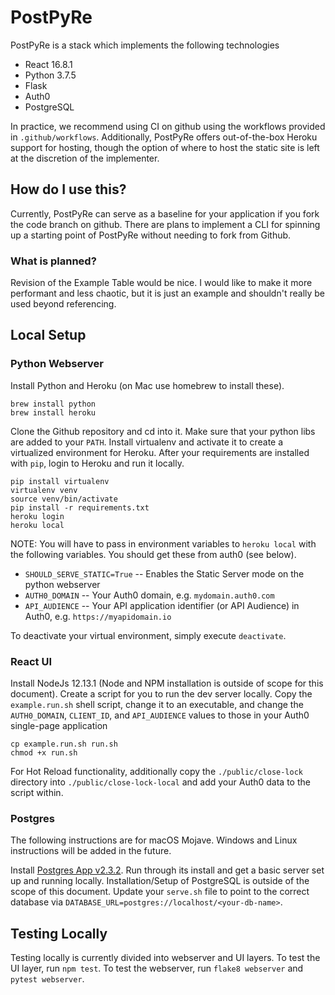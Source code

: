 # PostPyRe
PostPyRe is a stack which implements the following technologies

* React 16.8.1
* Python 3.7.5
* Flask
* Auth0
* PostgreSQL

In practice, we recommend using CI on github using the workflows provided in `.github/workflows`. Additionally, PostPyRe offers out-of-the-box Heroku support for hosting, though the option of where to host the static site is left at the discretion of the implementer.

## How do I use this?
Currently, PostPyRe can serve as a baseline for your application if you fork the code branch on github. There are plans to implement a CLI for spinning up a starting point of PostPyRe without needing to fork from Github.

### What is planned?
Revision of the Example Table would be nice. I would like to make it more performant and less chaotic, but it is just an example and shouldn't really be used beyond referencing.

## Local Setup
### Python Webserver
Install Python and Heroku (on Mac use homebrew to install these).

```
brew install python
brew install heroku
```

Clone the Github repository and cd into it. Make sure that your python libs are added to your `PATH`. Install virtualenv and activate it to create a virtualized environment for Heroku. After your requirements are installed with `pip`, login to Heroku and run it locally.

```
pip install virtualenv
virtualenv venv
source venv/bin/activate
pip install -r requirements.txt
heroku login
heroku local
```

NOTE:  You will have to pass in environment variables to `heroku local` with the following variables. You should get these from auth0 (see below).

* `SHOULD_SERVE_STATIC=True` -- Enables the Static Server mode on the python webserver
* `AUTH0_DOMAIN` -- Your Auth0 domain, e.g. `mydomain.auth0.com`
* `API_AUDIENCE` -- Your API application identifier (or API Audience) in Auth0, e.g. `https://myapidomain.io`

To deactivate your virtual environment, simply execute `deactivate`.

### React UI
Install NodeJs 12.13.1 (Node and NPM installation is outside of scope for this document). Create a script for you to run the dev server locally. Copy the `example.run.sh` shell script, change it to an executable, and change the `AUTH0_DOMAIN`, `CLIENT_ID`, and `API_AUDIENCE` values to those in your Auth0 single-page application

```
cp example.run.sh run.sh
chmod +x run.sh
```

For Hot Reload functionality, additionally copy the `./public/close-lock` directory into `./public/close-lock-local` and add your Auth0 data to the script within.

### Postgres
The following instructions are for macOS Mojave. Windows and Linux instructions will be added in the future.

Install [Postgres App v2.3.2](https://postgresapp.com/downloads.html). Run through its install and get a basic server set up and running locally. Installation/Setup of PostgreSQL is outside of the scope of this document. Update your `serve.sh` file to point to the correct database via `DATABASE_URL=postgres://localhost/<your-db-name>`.

## Testing Locally
Testing locally is currently divided into webserver and UI layers. To test the UI layer, run `npm test`. To test the webserver, run `flake8 webserver` and `pytest webserver`.
